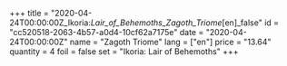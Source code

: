 +++
title = "2020-04-24T00:00:00Z_Ikoria:_Lair_of_Behemoths_Zagoth_Triome_[en]_false"
id = "cc520518-2063-4b57-a0d4-10cf62a7175e"
date = "2020-04-24T00:00:00Z"
name = "Zagoth Triome"
lang = ["en"]
price = "13.64"
quantity = 4
foil = false
set = "Ikoria: Lair of Behemoths"
+++
